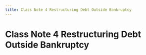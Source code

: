 ```yaml
---
title: Class Note 4 Restructuring Debt Outside Bankruptcy
---
```


# Class Note 4 Restructuring Debt Outside Bankruptcy
